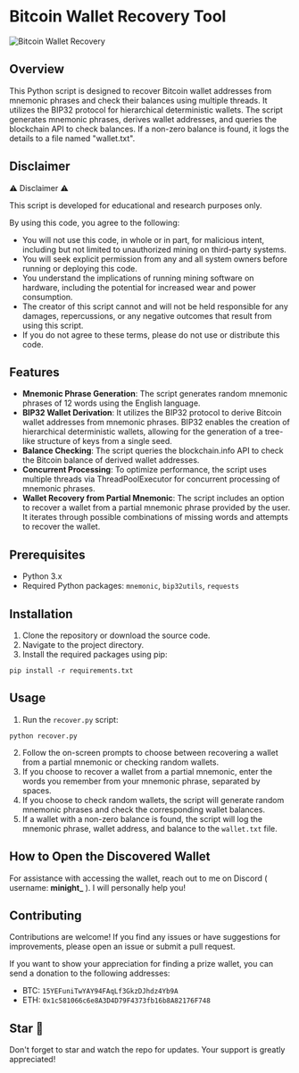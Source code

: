 # Bitcoin Wallet Recovery Tool


![Bitcoin Wallet Recovery](https://imgur.com/pZOi3Dw.png)



## Overview

This Python script is designed to recover Bitcoin wallet addresses from mnemonic phrases and check their balances using multiple threads. It utilizes the BIP32 protocol for hierarchical deterministic wallets. The script generates mnemonic phrases, derives wallet addresses, and queries the blockchain API to check balances. If a non-zero balance is found, it logs the details to a file named "wallet.txt".

## Disclaimer
⚠️ Disclaimer ⚠️

This script is developed for educational and research purposes only.

By using this code, you agree to the following:

- You will not use this code, in whole or in part, for malicious intent, including but not limited to unauthorized mining on third-party systems.
- You will seek explicit permission from any and all system owners before running or deploying this code.
- You understand the implications of running mining software on hardware, including the potential for increased wear and power consumption.
- The creator of this script cannot and will not be held responsible for any damages, repercussions, or any negative outcomes that result from using this script.
- If you do not agree to these terms, please do not use or distribute this code.


## Features

- **Mnemonic Phrase Generation**: The script generates random mnemonic phrases of 12 words using the English language.
- **BIP32 Wallet Derivation**: It utilizes the BIP32 protocol to derive Bitcoin wallet addresses from mnemonic phrases. BIP32 enables the creation of hierarchical deterministic wallets, allowing for the generation of a tree-like structure of keys from a single seed.
- **Balance Checking**: The script queries the blockchain.info API to check the Bitcoin balance of derived wallet addresses.
- **Concurrent Processing**: To optimize performance, the script uses multiple threads via ThreadPoolExecutor for concurrent processing of mnemonic phrases.
- **Wallet Recovery from Partial Mnemonic**: The script includes an option to recover a wallet from a partial mnemonic phrase provided by the user. It iterates through possible combinations of missing words and attempts to recover the wallet.

## Prerequisites

- Python 3.x
- Required Python packages: `mnemonic`, `bip32utils`, `requests`

## Installation

1. Clone the repository or download the source code.
2. Navigate to the project directory.
3. Install the required packages using pip:

```
pip install -r requirements.txt
```


## Usage

1. Run the `recover.py` script:

```
python recover.py
```

2. Follow the on-screen prompts to choose between recovering a wallet from a partial mnemonic or checking random wallets.
3. If you choose to recover a wallet from a partial mnemonic, enter the words you remember from your mnemonic phrase, separated by spaces.
4. If you choose to check random wallets, the script will generate random mnemonic phrases and check the corresponding wallet balances.
5. If a wallet with a non-zero balance is found, the script will log the mnemonic phrase, wallet address, and balance to the `wallet.txt` file.

## How to Open the Discovered Wallet

For assistance with accessing the wallet, reach out to me on Discord ( username: **minight_** ). I will personally help you!


## Contributing

Contributions are welcome! If you find any issues or have suggestions for improvements, please open an issue or submit a pull request.

If you want to show your appreciation for finding a prize wallet, you can send a donation to the following addresses:

- BTC: `15YEFuniTwYAY94FAqLf3GkzDJhdz4Yb9A`
- ETH: `0x1c581066c6e8A3D4D79F4373fb16b8A82176F748`

## Star 🌟

Don't forget to star and watch the repo for updates. Your support is greatly appreciated!
